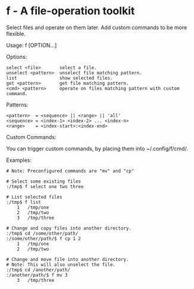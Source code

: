 f - A file-operation toolkit
=

Select files and operate on them later. Add custom commands to be more flexible.

Usage:
    f [OPTION...]

Options:

    select <file>       select a file.      
    unselect <pattern>  unselect file matching pattern.
    list                show selected files.
    get <pattern>       get file matching pattern.
    <cmd> <pattern>     operate on files matching pattern with custom command.

Patterns:

    <pattern>  = <sequence> || <range> || 'all'
    <sequence> = <index-1> <index-2> ... <index-n>
    <range>    = <index-start>:<index-end>           

Custom Commands:

You can trigger custom commands, by placing them into ~/.config/f/cmd/.

Examples:

    # Note: Preconfigured commands are "mv" and "cp"

    # Select some existing files
    :/tmp$ f select one two three

    # List selected files
    :/tmp$ f list
        1   /tmp/one
        2   /tmp/two
        3   /tmp/three

    # Change and copy files into another directory. 
    :/tmp$ cd /some/other/path/
    :/some/other/path/$ f cp 1 2
        1   /tmp/one
        2   /tmp/two

    # Change and move file into another directory.
    # Note: This will also unselect the file.
    :/tmp$ cd /another/path/
    :/another/path/$ f mv 3
        3   /tmp/three

